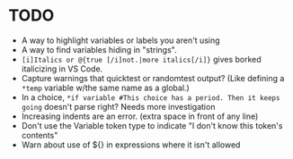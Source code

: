 # TODO

- A way to highlight variables or labels you aren't using
- A way to find variables hiding in "strings".
- `[i]Italics or @{true [/i]not.|more italics[/i]}` gives borked italicizing in VS Code.
- Capture warnings that quicktest or randomtest output? (Like defining a `*temp` variable w/the same name as a global.)
- In a choice, `*if variable #This choice has a period. Then it keeps going` doesn't parse right? Needs more investigation
- Increasing indents are an error. (extra space in front of any line)
- Don't use the Variable token type to indicate "I don't know this token's contents"
- Warn about use of ${} in expressions where it isn't allowed